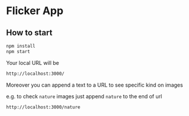 # Flicker App
## How to start

```sh
npm install
npm start
```
Your local URL will be
```sh
http://localhost:3000/
```
Moreover you can append a text to a URL to see specific kind on images

e.g.
to check `nature` images just append ``nature`` to the end of url
```sh
http://localhost:3000/nature
```